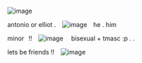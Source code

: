 ![image](https://github.com/user-attachments/assets/5d86f616-a981-41c3-93e9-81f59e17c014)

antonio or elliot .⠀ ![image](https://github.com/user-attachments/assets/c5e82d73-dbac-4e5f-92df-10db604af2e2)⠀ he . him

minor⠀!!⠀ ![image](https://github.com/user-attachments/assets/7fc3b5c5-0b39-4d45-988a-232bd7042568)
⠀ bisexual + tmasc :p . .

lets be friends !!⠀ ![image](https://github.com/user-attachments/assets/dd6e209b-2234-4ef0-97f0-806c8313e104)
